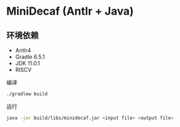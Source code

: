 # MiniDecaf (Antlr + Java)

## 环境依赖
- Antlr4
- Gradle 6.5.1
- JDK 11.0.1
- RISCV

编译
```bash
./gradlew build
```

运行
```bash
java -jar build/libs/minidecaf.jar <input file> <output file>
```